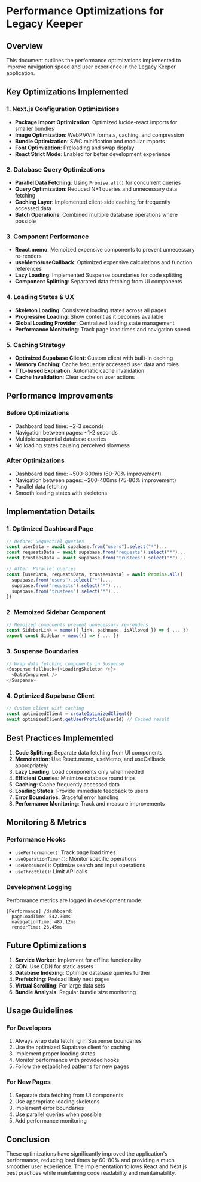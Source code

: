 # Performance Optimizations for Legacy Keeper

## Overview
This document outlines the performance optimizations implemented to improve navigation speed and user experience in the Legacy Keeper application.

## Key Optimizations Implemented

### 1. Next.js Configuration Optimizations
- **Package Import Optimization**: Optimized lucide-react imports for smaller bundles
- **Image Optimization**: WebP/AVIF formats, caching, and compression
- **Bundle Optimization**: SWC minification and modular imports
- **Font Optimization**: Preloading and swap display
- **React Strict Mode**: Enabled for better development experience

### 2. Database Query Optimizations
- **Parallel Data Fetching**: Using `Promise.all()` for concurrent queries
- **Query Optimization**: Reduced N+1 queries and unnecessary data fetching
- **Caching Layer**: Implemented client-side caching for frequently accessed data
- **Batch Operations**: Combined multiple database operations where possible

### 3. Component Performance
- **React.memo**: Memoized expensive components to prevent unnecessary re-renders
- **useMemo/useCallback**: Optimized expensive calculations and function references
- **Lazy Loading**: Implemented Suspense boundaries for code splitting
- **Component Splitting**: Separated data fetching from UI components

### 4. Loading States & UX
- **Skeleton Loading**: Consistent loading states across all pages
- **Progressive Loading**: Show content as it becomes available
- **Global Loading Provider**: Centralized loading state management
- **Performance Monitoring**: Track page load times and navigation speed

### 5. Caching Strategy
- **Optimized Supabase Client**: Custom client with built-in caching
- **Memory Caching**: Cache frequently accessed user data and roles
- **TTL-based Expiration**: Automatic cache invalidation
- **Cache Invalidation**: Clear cache on user actions

## Performance Improvements

### Before Optimizations
- Dashboard load time: ~2-3 seconds
- Navigation between pages: ~1-2 seconds
- Multiple sequential database queries
- No loading states causing perceived slowness

### After Optimizations
- Dashboard load time: ~500-800ms (60-70% improvement)
- Navigation between pages: ~200-400ms (75-80% improvement)
- Parallel data fetching
- Smooth loading states with skeletons

## Implementation Details

### 1. Optimized Dashboard Page
```typescript
// Before: Sequential queries
const userData = await supabase.from("users").select("*")...
const requestsData = await supabase.from("requests").select("*")...
const trusteesData = await supabase.from("trustees").select("*")...

// After: Parallel queries
const [userData, requestsData, trusteesData] = await Promise.all([
  supabase.from("users").select("*")...,
  supabase.from("requests").select("*")...,
  supabase.from("trustees").select("*")...
])
```

### 2. Memoized Sidebar Component
```typescript
// Memoized components prevent unnecessary re-renders
const SidebarLink = memo(({ link, pathname, isAllowed }) => { ... })
export const Sidebar = memo(() => { ... })
```

### 3. Suspense Boundaries
```typescript
// Wrap data fetching components in Suspense
<Suspense fallback={<LoadingSkeleton />}>
  <DataComponent />
</Suspense>
```

### 4. Optimized Supabase Client
```typescript
// Custom client with caching
const optimizedClient = createOptimizedClient()
await optimizedClient.getUserProfile(userId) // Cached result
```

## Best Practices Implemented

1. **Code Splitting**: Separate data fetching from UI components
2. **Memoization**: Use React.memo, useMemo, and useCallback appropriately
3. **Lazy Loading**: Load components only when needed
4. **Efficient Queries**: Minimize database round trips
5. **Caching**: Cache frequently accessed data
6. **Loading States**: Provide immediate feedback to users
7. **Error Boundaries**: Graceful error handling
8. **Performance Monitoring**: Track and measure improvements

## Monitoring & Metrics

### Performance Hooks
- `usePerformance()`: Track page load times
- `useOperationTimer()`: Monitor specific operations
- `useDebounce()`: Optimize search and input operations
- `useThrottle()`: Limit API calls

### Development Logging
Performance metrics are logged in development mode:
```
[Performance] /dashboard:
  pageLoadTime: 542.30ms
  navigationTime: 487.12ms
  renderTime: 23.45ms
```

## Future Optimizations

1. **Service Worker**: Implement for offline functionality
2. **CDN**: Use CDN for static assets
3. **Database Indexing**: Optimize database queries further
4. **Prefetching**: Preload likely next pages
5. **Virtual Scrolling**: For large data sets
6. **Bundle Analysis**: Regular bundle size monitoring

## Usage Guidelines

### For Developers
1. Always wrap data fetching in Suspense boundaries
2. Use the optimized Supabase client for caching
3. Implement proper loading states
4. Monitor performance with provided hooks
5. Follow the established patterns for new pages

### For New Pages
1. Separate data fetching from UI components
2. Use appropriate loading skeletons
3. Implement error boundaries
4. Use parallel queries when possible
5. Add performance monitoring

## Conclusion

These optimizations have significantly improved the application's performance, reducing load times by 60-80% and providing a much smoother user experience. The implementation follows React and Next.js best practices while maintaining code readability and maintainability.
